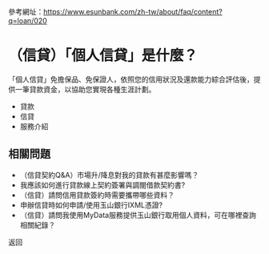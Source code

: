 參考網址：https://www.esunbank.com/zh-tw/about/faq/content?q=loan/020

# （信貸）「個人信貸」是什麼？

「個人信貸」免擔保品、免保證人，依照您的信用狀況及還款能力綜合評估後，提供一筆貸款資金，以協助您實現各種生涯計劃。

  * 貸款
  * 信貸
  * 服務介紹

## 相關問題

  * （信貸契約Q&A）市場升/降息對我的貸款有甚麼影響嗎？ 
  * 我應該如何進行貸款線上契約簽署與調閱借款契約書? 
  * （信貸）請問信用貸款簽約時需要攜帶哪些資料？ 
  * 申辦信貸時如何申請/使用玉山銀行IXML憑證? 
  * （信貸）請問我使用MyData服務提供玉山銀行取用個人資料，可在哪裡查詢相關紀錄？ 

返回


